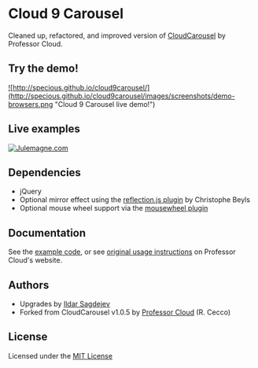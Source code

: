 # Cloud 9 Carousel

Cleaned up, refactored, and improved version of [CloudCarousel](http://www.professorcloud.com/mainsite/carousel.htm) by Professor Cloud.

## Try the **demo**!

<a href="http://specious.github.io/cloud9carousel/">![http://specious.github.io/cloud9carousel/](http://specious.github.io/cloud9carousel/images/screenshots/demo-browsers.png "Cloud 9 Carousel live demo!")</a>

## Live examples

<a href="http://www.julemagne.com/">![Julemagne.com](http://specious.github.io/cloud9carousel/images/screenshots/julemagne.png "Julemagne.com")</a>

## Dependencies

- jQuery
- Optional mirror effect using the [reflection.js plugin](http://www.digitalia.be/software/reflectionjs-for-jquery) by Christophe Beyls
- Optional mouse wheel support via the [mousewheel plugin](http://plugins.jquery.com/mousewheel/)

## Documentation

See the [example code](https://github.com/specious/cloud9carousel/blob/gh-pages/index.html), or see [original usage instructions](http://www.professorcloud.com/mainsite/carousel-integration.htm) on Professor Cloud's website.

## Authors

- Upgrades by [Ildar Sagdejev](http://twitter.com/tknomad)
- Forked from CloudCarousel v1.0.5 by [Professor Cloud](http://www.professorcloud.com/) (R. Cecco)

## License

Licensed under the [MIT License](http://en.wikipedia.org/wiki/MIT_License)